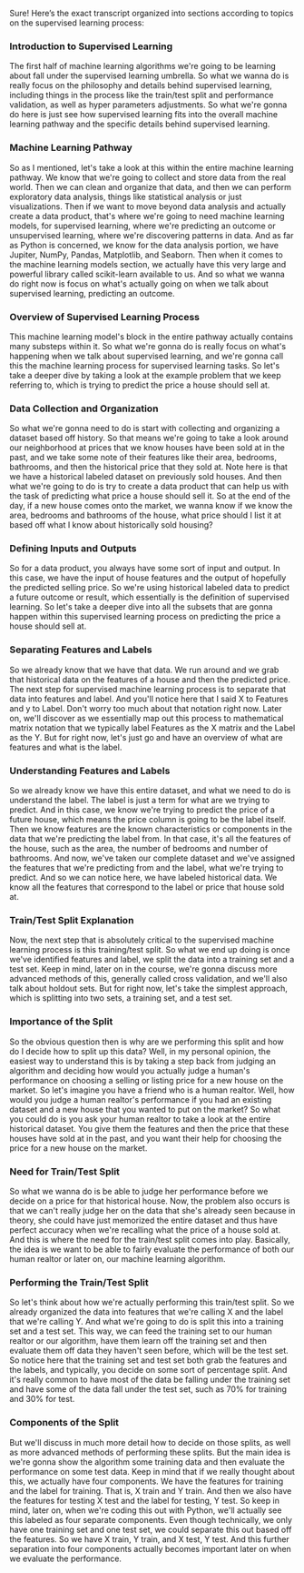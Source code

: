 Sure! Here’s the exact transcript organized into sections according to topics on the supervised learning process:

### Introduction to Supervised Learning
The first half of machine learning algorithms we're going to be learning about fall under the supervised learning umbrella. So what we wanna do is really focus on the philosophy and details behind supervised learning, including things in the process like the train/test split and performance validation, as well as hyper parameters adjustments. So what we're gonna do here is just see how supervised learning fits into the overall machine learning pathway and the specific details behind supervised learning.

### Machine Learning Pathway
So as I mentioned, let's take a look at this within the entire machine learning pathway. We know that we're going to collect and store data from the real world. Then we can clean and organize that data, and then we can perform exploratory data analysis, things like statistical analysis or just visualizations. Then if we want to move beyond data analysis and actually create a data product, that's where we're going to need machine learning models, for supervised learning, where we're predicting an outcome or unsupervised learning, where we're discovering patterns in data. And as far as Python is concerned, we know for the data analysis portion, we have Jupiter, NumPy, Pandas, Matplotlib, and Seaborn. 
Then when it comes to the machine learning models section, we actually have this very large and powerful library called scikit-learn available to us. And so what we wanna do right now is focus on what's actually going on when we talk about supervised learning, predicting an outcome.

### Overview of Supervised Learning Process
This machine learning model's block in the entire pathway actually contains many substeps within it. So what we're gonna do is really focus on what's happening when we talk about supervised learning, and we're gonna call this the machine learning process for supervised learning tasks.  So let's take a deeper dive by taking a look at the example problem that we keep referring to, which is trying to predict the price a house should sell at.

### Data Collection and Organization
So what we're gonna need to do is start with collecting and organizing a dataset based off history. So that means we're going to take a look around our neighborhood at prices that we know houses have been sold at in the past, and we take some note of their features like their area, bedrooms, bathrooms, and then the historical price that they sold at. Note here is that we have a historical labeled dataset on previously sold houses. And then what we're going to do is try to create a data product that can help us with the task of predicting what price a house should sell it. So at the end of the day, if a new house comes onto the market, we wanna know if we know the area, bedrooms and bathrooms of the house, what price should I list it at based off what I know about historically sold housing?

### Defining Inputs and Outputs
So for a data product, you always have some sort of input and output. In this case, we have the input of house features and the output of hopefully the predicted selling price. So we're using historical labeled data to predict a future outcome or result, which essentially is the definition of supervised learning. So let's take a deeper dive into all the subsets that are gonna happen within this supervised learning process on predicting the price a house should sell at.

### Separating Features and Labels
So we already know that we have that data. We run around and we grab that historical data on the features of a house and then the predicted price. The next step for supervised machine learning process is to separate that data into features and label. And you'll notice here that I said X to Features and y to Label. Don't worry too much about that notation right now. Later on, we'll discover as we essentially map out this process to mathematical matrix notation that we typically label Features as the X matrix and the Label as the Y. But for right now, let's just go and have an overview of what are features and what is the label.

### Understanding Features and Labels
So we already know we have this entire dataset, and what we need to do is understand the label. The label is just a term for what are we trying to predict. And in this case, we know we're trying to predict the price of a future house, which means the price column is going to be the label itself. Then we know features are the known characteristics or components in the data that we're predicting the label from. In that case, it's all the features of the house, such as the area, the number of bedrooms and number of bathrooms. And now, we've taken our complete dataset and we've assigned the features that we're predicting from and the label, what we're trying to predict. And so we can notice here, we have labeled historical data. We know all the features that correspond to the label or price that house sold at.

### Train/Test Split Explanation
Now, the next step that is absolutely critical to the supervised machine learning process is this training/test split. So what we end up doing is once we've identified features and label, we split the data into a training set and a test set. Keep in mind, later on in the course, we're gonna discuss more advanced methods of this, generally called cross validation, and we'll also talk about holdout sets. But for right now, let's take the simplest approach, which is splitting into two sets, a training set, and a test set. 

### Importance of the Split
So the obvious question then is why are we performing this split and how do I decide how to split up this data? Well, in my personal opinion, the easiest way to understand this is by taking a step back from judging an algorithm and deciding how would you actually judge a human's performance on choosing a selling or listing price for a new house on the market. So let's imagine you have a friend who is a human realtor. Well, how would you judge a human realtor's performance if you had an existing dataset and a new house that you wanted to put on the market? So what you could do is you ask your human realtor to take a look at the entire historical dataset. You give them the features and then the price that these houses have sold at in the past, and you want their help for choosing the price for a new house on the market.


### Need for Train/Test Split
So what we wanna do is be able to judge her performance before we decide on a price for that historical house. Now, the problem also occurs is that we can't really judge her on the data that she's already seen because in theory, she could have just memorized the entire dataset and thus have perfect accuracy when we're recalling what the price of a house sold at. And this is where the need for the train/test split comes into play. Basically, the idea is we want to be able to fairly evaluate the performance of both our human realtor or later on, our machine learning algorithm.

### Performing the Train/Test Split
So let's think about how we're actually performing this train/test split. So we already organized the data into features that we're calling X and the label that we're calling Y. And what we're going to do is split this into a training set and a test set. This way, we can feed the training set to our human realtor or our algorithm, have them learn off the training set and then evaluate them off data they haven't seen before, which will be the test set. So notice here that the training set and test set both grab the features and the labels, and typically, you decide on some sort of percentage split. And it's really common to have most of the data be falling under the training set and have some of the data fall under the test set, such as 70% for training and 30% for test.

### Components of the Split
But we'll discuss in much more detail how to decide on those splits, as well as more advanced methods of performing these splits. But the main idea is we're gonna show the algorithm some training data and then evaluate the performance on some test data. Keep in mind that if we really thought about this, we actually have four components. We have the features for training and the label for training. That is, X train and Y train. And then we also have the features for testing X test and the label for testing, Y test. So keep in mind, later on, when we're coding this out with Python, we'll actually see this labeled as four separate components. Even though technically, we only have one training set and one test set, we could separate this out based off the features. So we have X train, Y train, and X test, Y test. And this further separation into four components actually becomes important later on when we evaluate the performance.

